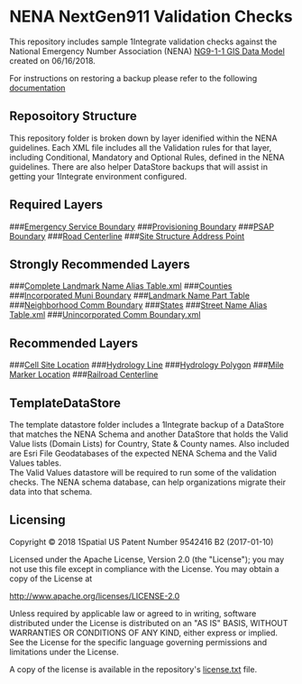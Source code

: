 # NENA NextGen911 Validation Checks
This repository includes sample 1Integrate validation checks against the National Emergency Number Association (NENA) [NG9-1-1 GIS Data Model](https://www.nena.org/page/NG911GISDataModel) created on 06/16/2018.

For instructions on restoring a backup please refer to the following [documentation](https://1spatial.com/documentation/1integrate/v2_5/Topics/Backup_Restore.htm?Highlight=Restore%20Backup%20Rules)

## Reposoitory Structure
This repository folder is broken down by layer idenified within the NENA guidelines.  Each XML file includes all the Validation rules for that layer, including Conditional, Mandatory and Optional Rules, defined in the NENA guidelines. There are also helper DataStore backups that will assist in getting your 1Integrate environment configured.

## Required Layers
###[Emergency Service Boundary](RequiredLayers\Emergency_Service_Boundary.xml)
###[Provisioning Boundary](RequiredLayers\Provisioning_Boundary.xml)
###[PSAP Boundary](RequiredLayers\PSAP_Boundary.xml)
###[Road Centerline](RequiredLayers\Road_Centerline.xml)
###[Site Structure Address Point](RequiredLayers\Site_Structure_Address_Point.xml)

## Strongly Recommended Layers
###[Complete Landmark Name Alias Table.xml](StronglyRecommendedLayers\Complete_Landmark_Name_Alias_Table.xml)
###[Counties](StronglyRecommendedLayers\Counties.xml)
###[Incorporated Muni Boundary](StronglyRecommendedLayers\Incorporated_Muni_Boundary.xml)
###[Landmark Name Part Table](StronglyRecommendedLayers\Landmark_Name_Part_Table.xml)
###[Neighborhood Comm Boundary](StronglyRecommendedLayers\Neighborhood_Comm_Boundary.xml)
###[States](StronglyRecommendedLayers\States.xml)
###[Street Name Alias Table.xml](StronglyRecommendedLayers\Street_Name_Alias_Table.xml)
###[Unincorporated Comm Boundary.xml](StronglyRecommendedLayers\Unincorporated_Comm_Boundary.xml)

## Recommended Layers
###[Cell Site Location](RecommendedLayers\Cell_Site_Location.xml)
###[Hydrology Line](RecommendedLayers\Hydrology_Line.xml)
###[Hydrology Polygon](RecommendedLayers\Hydrology_Polygon.xml)
###[Mile Marker Location](RecommendedLayers\Mile_Marker_Location.xml)
###[Railroad Centerline](RecommendedLayers\Railroad_Centerline.xml)

## TemplateDataStore
The template datastore folder includes a 1Integrate backup of a DataStore that matches the NENA Schema and another DataStore that holds the Valid Value lists (Domain Lists) for Country, State & County names.  Also included are Esri File Geodatabases of the expected NENA Schema and the Valid Values tables.      
The Valid Values datastore will be required to run some of the validation checks.  The NENA schema database, can help organizations migrate their data into that schema.

## Licensing
Copyright © 2018 1Spatial US Patent Number 9542416 B2 (2017-01-10)

Licensed under the Apache License, Version 2.0 (the "License");
you may not use this file except in compliance with the License.
You may obtain a copy of the License at

   http://www.apache.org/licenses/LICENSE-2.0

Unless required by applicable law or agreed to in writing, software
distributed under the License is distributed on an "AS IS" BASIS,
WITHOUT WARRANTIES OR CONDITIONS OF ANY KIND, either express or implied.
See the License for the specific language governing permissions and
limitations under the License.

A copy of the license is available in the repository's [license.txt](LICENSE) file.
